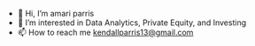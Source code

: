 - 👋 Hi, I’m amari parris
- 👀 I’m interested in Data Analytics, Private Equity, and Investing
- 📫 How to reach me kendallparris13@gmail.com

<!---
amariparris/amariparris is a ✨ special ✨ repository because its `README.md` (this file) appears on your GitHub profile.
You can click the Preview link to take a look at your changes.
--->
